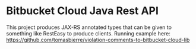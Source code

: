 # Bitbucket Cloud Java Rest API

This project produces JAX-RS annotated types that can be given to something like RestEasy to produce clients. Running example here: https://github.com/tomasbjerre/violation-comments-to-bitbucket-cloud-lib

